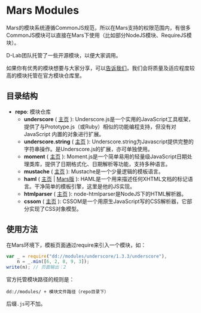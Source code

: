 Mars Modules
======================

Mars的模块系统遵循CommonJS规范，所以在Mars支持的权限范围内，有很多CommonJS模块可以直接在Mars下使用（比如部分NodeJS模块、RequireJS模块）。

D-Lab团队托管了一些开源模块，以便大家调用。

如果你有优秀的模块想要与大家分享，可以[告诉我们](https://github.com/d-lab/mars-modules/issues)，我们会将质量及适应程度较高的模块托管在官方模块仓库里。

目录结构
----------------

* __repo__: 模块仓库
    * __underscore__
    ( [主页](http://documentcloud.github.com/underscore/) ):
    Underscore.js是一个实用的JavaScript工具框架，提供了与Prototype.js（或Ruby）相似的功能编程支持，但没有对 JavaScript 内置的对象进行扩展。
    * __underscore.string__
    ( [主页](http://epeli.github.com/underscore.string/) ):
    Underscore.string为Javascript提供完整的字符串操作。是Underscore.js的扩展，亦可单独使用。
    * __moment__
    ( [主页](http://momentjs.com/) ):
    Moment.js是一个简单易用的轻量级JavaScript日期处理类库，提供了日期格式化、日期解析等功能，支持多种语言。
    * __mustache__
    ( [主页](https://github.com/janl/mustache.js) ):
    Mustache是一个少量逻辑的模板语言。
    * __haml__
    ( [主页](https://github.com/visionmedia/haml.js) | [Mars版](https://github.com/firede/haml.js) ):
    HAML是一个用来描述任何XHTML文档的标记语言。干净简单的模板引擎，这里是他的JS实现。
    * __htmlparser__
    ( [主页](https://github.com/tautologistics/node-htmlparser) ):
    node-htmlparser是NodeJS下的HTML解析器。
    * __cssom__
    ( [主页](https://github.com/NV/CSSOM) ):
    CSSOM是一个用原生JavaScript写的CSS解析器，它部分实现了CSS对象模型。

使用方法
----------------

在Mars环境下，模板页面通过require来引入一个模块，如：

```javascript
var _ = require("dd://modules/underscore/1.3.3/underscore"),
    n = _.min([6, 2, 8, 9, 3]);
write(n); // 页面输出：2
```

官方托管模块路径的规则是：

    dd://modules/ + 模块文件路径（repo目录下）

后缀`.js`可不加。
